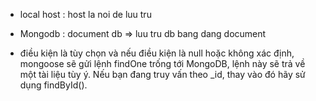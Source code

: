  - local host : host la noi de luu tru

 - Mongodb : document db => luu tru db bang dang document 

 - điều kiện là tùy chọn và nếu điều kiện là null hoặc không xác định, mongoose sẽ gửi lệnh findOne trống tới MongoDB, lệnh này sẽ trả về một tài liệu tùy ý. Nếu bạn đang truy vấn theo _id, thay vào đó hãy sử dụng findById().